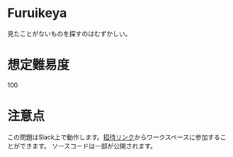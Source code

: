 # Furuikeya
見たことがないものを探すのはむずかしい。

# 想定難易度
100

# 注意点
この問題はSlack上で動作します。[招待リンク](https://join.slack.com/t/tsg-live4-furuikeya/shared_invite/enQtODI5MzI1MjcyNjc0LTgwZjIwMWZiZTgyNzIwMTY1N2FkZDFkOTAyM2I1MGU4OGU3ZTQwMDYxZjU1OTM1YmZjZGM5NzY5ZTJjY2UwMTA)からワークスペースに参加することができます。
ソースコードは一部が公開されます。